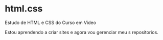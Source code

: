 # html.css
 Estudo de HTML e CSS do Curso em Video

 Estou aprendendo a criar sites e agora vou gerenciar meu s repositorios.

